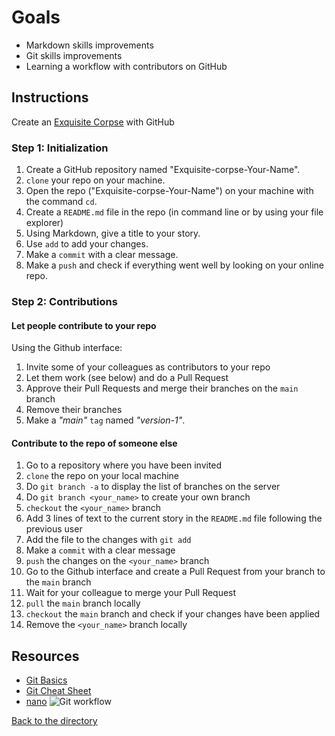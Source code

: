 # Goals

- Markdown skills improvements
- Git skills improvements
- Learning a workflow with contributors on GitHub

## Instructions

Create an [Exquisite Corpse](https://en.wikipedia.org/wiki/Exquisite_corpse) with GitHub

### Step 1: Initialization

1. Create a GitHub repository named "Exquisite-corpse-Your-Name".
2. `clone` your repo on your machine.
3. Open the repo ("Exquisite-corpse-Your-Name") on your machine with the command `cd`.
4. Create a `README.md` file in the repo (in command line or by using your file explorer)
5. Using Markdown, give a title to your story.
6. Use `add` to add your changes.
7. Make a `commit` with a clear message.
8. Make a `push` and check if everything went well by looking on your online repo.

### Step 2: Contributions

#### Let people contribute to your repo

Using the Github interface:

1. Invite some of your colleagues as contributors to your repo
2. Let them work (see below) and do a Pull Request
3. Approve their Pull Requests and merge their branches on the `main` branch
4. Remove their branches
5. Make a _"main"_ `tag` named _"version-1"_.

#### Contribute to the repo of someone else

1. Go to a repository where you have been invited
2. `clone` the repo on your local machine
3. Do `git branch -a` to display the list of branches on the server
4. Do `git branch <your_name>` to create your own branch
5. `checkout` the `<your_name>` branch
6. Add 3 lines of text to the current story in the `README.md` file following the previous user
7. Add the file to the changes with `git add`
8. Make a `commit` with a clear message
9. `push` the changes on the `<your_name>` branch
10. Go to the Github interface and create a Pull Request from your branch to the `main` branch
11. Wait for your colleague to merge your Pull Request
12. `pull` the `main` branch locally
13. `checkout` the `main` branch and check if your changes have been applied
14. Remove the `<your_name>` branch locally


## Resources

- [Git Basics](https://rogerdudler.github.io/git-guide/index.fr.html)
- [Git Cheat Sheet](https://rogerdudler.github.io/git-guide/files/git_cheat_sheet.pdf)
- [nano](https://help.ubuntu.com/community/Nano?_ga=2.171475168.110155971.1536746343-1962823923.1536746343)
  ![Git workflow](http://blog.launchdarkly.com/wp-content/uploads/2016/07/Slide2.jpg)

[Back to the directory](./)
